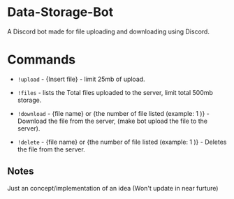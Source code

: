 # Data-Storage-Bot
A Discord bot made for file uploading and downloading using Discord. 

# Commands
- `!upload` - {Insert file} - limit 25mb of upload. 

- `!files` - lists the Total files uploaded to the server, limit total 500mb storage. 

- `!download` - {file name} or {the number of file listed (example: 1 )} - Download the file from the server, (make bot upload the file to the server). 

- `!delete` - {file name} or {the number of file listed (example: 1 )} - Deletes the file from the server. 

## Notes

Just an concept/implementation of an idea (Won't update in near furture)
